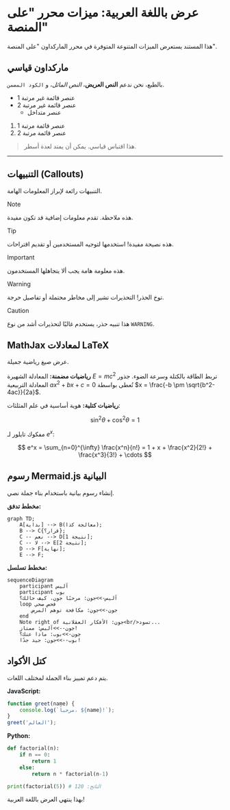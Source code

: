 # عرض باللغة العربية: ميزات محرر "على المنصة"

هذا المستند يستعرض الميزات المتنوعة المتوفرة في محرر الماركداون "على المنصة".

## ماركداون قياسي

بالطبع، نحن ندعم **النص العريض**، _النص المائل_، و `الكود المضمن`.

- عنصر قائمة غير مرتبة 1
- عنصر قائمة غير مرتبة 2
  - عنصر متداخل

1. عنصر قائمة مرتبة 1
2. عنصر قائمة مرتبة 2

> هذا اقتباس قياسي.
> يمكن أن يمتد لعدة أسطر.

---

## التنبيهات (Callouts)

التنبيهات رائعة لإبراز المعلومات الهامة.

> [!NOTE]
> هذه ملاحظة. تقدم معلومات إضافية قد تكون مفيدة.

> [!TIP]
> هذه نصيحة مفيدة! استخدمها لتوجيه المستخدمين أو تقديم اقتراحات.

> [!IMPORTANT]
> هذه معلومة هامة يجب ألا يتجاهلها المستخدمون.

> [!WARNING]
> توخ الحذر! التحذيرات تشير إلى مخاطر محتملة أو تفاصيل حرجة.

> [!CAUTION]
> هذا تنبيه حذر، يستخدم غالبًا لتحذيرات أشد من نوع `WARNING`.

## MathJax لمعادلات LaTeX

عرض صيغ رياضية جميلة.

**رياضيات مضمنة:**
المعادلة الشهيرة $E = mc^2$ تربط الطاقة بالكتلة وسرعة الضوء.
جذور المعادلة التربيعية $ax^2 + bx + c = 0$ تُعطى بواسطة $x = \frac{-b \pm \sqrt{b^2-4ac}}{2a}$.

**رياضيات كتلية:**
هوية أساسية في علم المثلثات:

$$
\sin^2\theta + \cos^2\theta = 1
$$

مفكوك تايلور لـ $e^x$:

$$
e^x = \sum_{n=0}^{\infty} \frac{x^n}{n!} = 1 + x + \frac{x^2}{2!} + \frac{x^3}{3!} + \cdots
$$

## رسوم Mermaid.js البيانية

إنشاء رسوم بيانية باستخدام بناء جملة نصي.

**مخطط تدفق:**

```mermaid
graph TD;
    A[بداية] --> B(معالجة كذا);
    B --> C{قرار؟};
    C -- نعم --> D[نتيجة 1];
    C -- لا --> E[نتيجة 2];
    D --> F[نهاية];
    E --> F;
```

**مخطط تسلسل:**

```mermaid
sequenceDiagram
    participant آليس
    participant بوب
    آليس->>جون: مرحبًا جون، كيف حالك؟
    loop فحص صحي
        جون->>جون: مكافحة توهم المرض
    end
    Note right of جون: الأفكار العقلانية<br/>تسود...
    جون-->>آليس: ممتاز!
    جون->>بوب: ماذا عنك؟
    بوب-->>جون: جيد جدًا!
```

## كتل الأكواد

يتم دعم تمييز بناء الجملة لمختلف اللغات.

**JavaScript:**

```javascript
function greet(name) {
	console.log(`مرحباً، ${name}!`);
}
greet('العالم');
```

**Python:**

```python
def factorial(n):
    if n == 0:
        return 1
    else:
        return n * factorial(n-1)

print(factorial(5)) # الناتج: 120
```

بهذا ينتهي العرض باللغة العربية!
